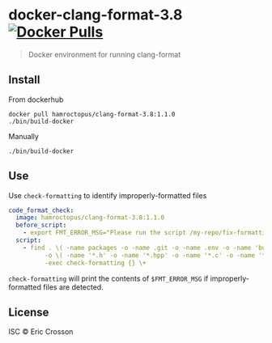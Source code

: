 # docker-clang-format-3.8 [![Docker Pulls](https://img.shields.io/docker/pulls/hamroctopus/clang-format-3.8.svg)](https://hub.docker.com/r/hamroctopus/clang-format-3.8/)

> Docker environment for running clang-format

## Install

From dockerhub

``` {.sourceCode .bash}
docker pull hamroctopus/clang-format-3.8:1.1.0
./bin/build-docker
```

Manually

``` {.sourceCode .bash}
./bin/build-docker
```

## Use

Use `check-formatting` to identify improperly-formatted files

```yaml
code_format_check:
  image: hamroctopus/clang-format-3.8:1.1.0
  before_script:
    - export FMT_ERROR_MSG="Please run the script /my-repo/fix-formatting to resolve these issues."
  script:
    - find . \( -name packages -o -name .git -o -name .env -o -name 'build*' \) -prune
          -o \( -name '*.h' -o -name '*.hpp' -o -name '*.c' -o -name '*.cpp' \)
          -exec check-formatting {} \+
```

`check-formatting` will print the contents of `$FMT_ERROR_MSG` if
improperly-formatted files are detected.

## License

ISC © Eric Crosson
